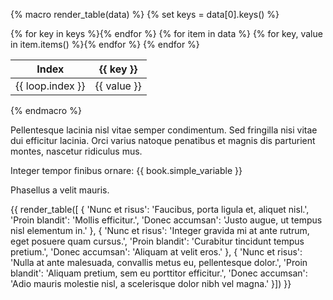 {% macro render_table(data) %}
{% set keys = data[0].keys() %}
<table>
    <thead>
        <tr>
            <th>Index</th>
            {% for key in keys %}<th>{{ key }}</th>{% endfor %}
        </tr>
    </thead>
    <tbody>
        {% for item in data %}
        <tr>
            <td>{{ loop.index }}</td>
            {% for key, value in item.items() %}<td>{{ value }}</td>{% endfor %}
        </tr>
        {% endfor %}
    </tbody>
</table>
{% endmacro %}

Pellentesque lacinia nisl vitae semper condimentum. Sed fringilla nisi vitae dui efficitur lacinia. Orci varius natoque penatibus et magnis dis parturient montes, nascetur ridiculus mus.

Integer tempor finibus ornare: {{ book.simple_variable }}

Phasellus a velit mauris.

{{ render_table([
{
    'Nunc et risus':  'Faucibus, porta ligula et, aliquet nisl.',
    'Proin blandit':  'Mollis efficitur.',
    'Donec accumsan': 'Justo augue, ut tempus nisl elementum in.'
},
{
    'Nunc et risus':  'Integer gravida mi at ante rutrum, eget posuere quam cursus.',
    'Proin blandit':  'Curabitur tincidunt tempus pretium.',
    'Donec accumsan': 'Aliquam at velit eros.'
},
{
    'Nunc et risus':  'Nulla at ante malesuada, convallis metus eu, pellentesque dolor.',
    'Proin blandit':  'Aliquam pretium, sem eu porttitor efficitur.',
    'Donec accumsan': 'Adio mauris molestie nisl, a scelerisque dolor nibh vel magna.'
}]) }}
